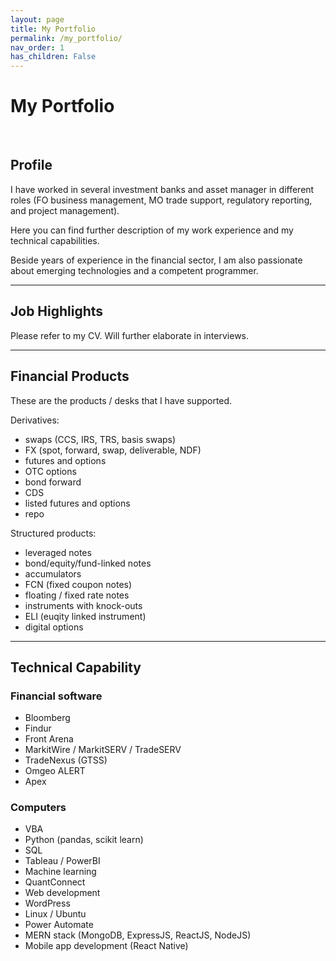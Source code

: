 ```yaml
---
layout: page
title: My Portfolio
permalink: /my_portfolio/
nav_order: 1
has_children: False
---
```


# My Portfolio

<br />

## Profile

I have worked in several investment banks and asset manager in different roles (FO business management, MO trade support, regulatory reporting, and project management). 

Here you can find further description of my work experience and my technical capabilities.

Beside years of experience in the financial sector, I am also passionate about emerging technologies and a competent programmer.

---

## Job Highlights

Please refer to my CV. Will further elaborate in interviews.

---

## Financial Products

These are the products / desks that I have supported.

Derivatives:
- swaps (CCS, IRS, TRS, basis swaps)
- FX (spot, forward, swap, deliverable, NDF)
- futures and options
- OTC options
- bond forward
- CDS
- listed futures and options
- repo

Structured products:
- leveraged notes
- bond/equity/fund-linked notes
- accumulators
- FCN (fixed coupon notes)
- floating / fixed rate notes
- instruments with knock-outs
- ELI (euqity linked instrument)
- digital options

---

## Technical Capability

### Financial software

- Bloomberg
- Findur
- Front Arena
- MarkitWire / MarkitSERV / TradeSERV
- TradeNexus (GTSS)
- Omgeo ALERT
- Apex


### Computers

- VBA
- Python (pandas, scikit learn)
- SQL
- Tableau / PowerBI
- Machine learning
- QuantConnect
- Web development
- WordPress
- Linux / Ubuntu
- Power Automate
- MERN stack (MongoDB, ExpressJS, ReactJS, NodeJS)
- Mobile app development (React Native)